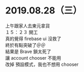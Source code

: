 # 2019.08.28（三）

上午跟家人去東元拿貨  
１５：２３ 開工  
真的覺得 firebase ui 沒救了  
終於有點突破了＠＠  
結果是 Brave 鎖太死了  
讓 account chooser 不能用  
改掉 預設模式，我也不想用 chooser  
